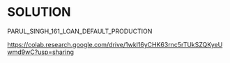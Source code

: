 # SOLUTION

PARUL_SINGH_161_LOAN_DEFAULT_PRODUCTION

https://colab.research.google.com/drive/1wkl16yCHK63rnc5rTUkSZQKyeUwmd9wC?usp=sharing
